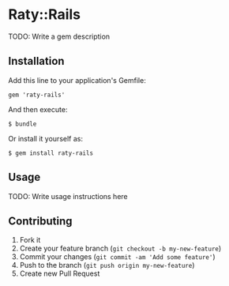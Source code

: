 # Raty::Rails

TODO: Write a gem description

## Installation

Add this line to your application's Gemfile:

    gem 'raty-rails'

And then execute:

    $ bundle

Or install it yourself as:

    $ gem install raty-rails

## Usage

TODO: Write usage instructions here

## Contributing

1. Fork it
2. Create your feature branch (`git checkout -b my-new-feature`)
3. Commit your changes (`git commit -am 'Add some feature'`)
4. Push to the branch (`git push origin my-new-feature`)
5. Create new Pull Request
